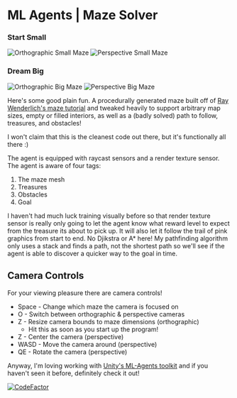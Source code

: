 # ML Agents | Maze Solver

### Start Small
![Orthographic Small Maze](https://github.com/afewvowels/unity_00_10_mlagents_maze_solver/blob/master/images/small_ortho.png)
![Perspective Small Maze](https://github.com/afewvowels/unity_00_10_mlagents_maze_solver/blob/master/images/small_perspective.png)

### Dream Big
![Orthographic Big Maze](https://github.com/afewvowels/unity_00_10_mlagents_maze_solver/blob/master/images/large_ortho.png)
![Perspective Big Maze](https://github.com/afewvowels/unity_00_10_mlagents_maze_solver/blob/master/images/large_perspective.png)

Here's some good plain fun. A procedurally generated maze built off of [Ray Wenderlich's maze tutorial](https://www.raywenderlich.com/82-procedural-generation-of-mazes-with-unity) and tweaked heavily to support arbitrary map sizes, empty or filled interiors, as well as a (badly solved) path to follow, treasures, and obstacles!

I won't claim that this is the cleanest code out there, but it's functionally all there :)

The agent is equipped with raycast sensors and a render texture sensor. The agent is aware of four tags:
1. The maze mesh
2. Treasures
3. Obstacles
4. Goal

I haven't had much luck training visually before so that render texture sensor is really only going to let the agent know what reward level to expect from the treasure its about to pick up. It will also let it follow the trail of pink graphics from start to end. No Djikstra or A* here! My pathfinding algorithm only uses a stack and finds a path, not the shortest path so we'll see if the agent is able to discover a quicker way to the goal in time.

## Camera Controls
For your viewing pleasure there are camera controls!
* Space - Change which maze the camera is focused on
* O - Switch between orthographic & perspective cameras
* Z - Resize camera bounds to maze dimensions (orthographic)
  * Hit this as soon as you start up the program!
* Z - Center the camera (perspective)
* WASD - Move the camera around (perspective)
* QE - Rotate the camera (perspective)

Anyway, I'm loving working with [Unity's ML-Agents toolkit](https://github.com/Unity-Technologies/ml-agents) and if you haven't seen it before, definitely check it out!

[![CodeFactor](https://www.codefactor.io/repository/github/afewvowels/unity_00_10_ml-agents_maze_solver/badge)](https://www.codefactor.io/repository/github/afewvowels/unity_00_10_ml-agents_maze_solver)
